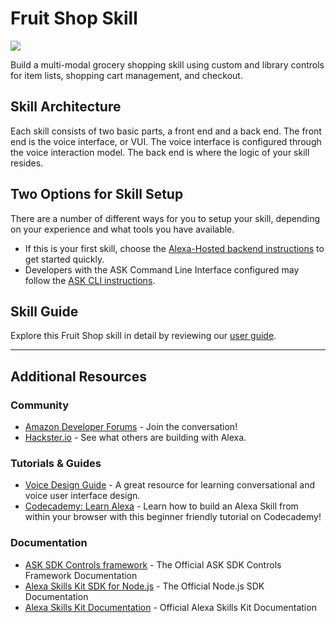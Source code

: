 # Fruit Shop Skill
<img src="https://m.media-amazon.com/images/G/01/mobile-apps/dex/alexa/alexa-skills-kit/tutorials/quiz-game/header._TTH_.png" />

Build a multi-modal grocery shopping skill using custom and library controls for item lists, shopping cart management, and checkout.

## Skill Architecture
Each skill consists of two basic parts, a front end and a back end.
The front end is the voice interface, or VUI.
The voice interface is configured through the voice interaction model.
The back end is where the logic of your skill resides.

## Two Options for Skill Setup
There are a number of different ways for you to setup your skill, depending on your experience and what tools you have available.

 * If this is your first skill, choose the [Alexa-Hosted backend instructions](./instructions/setup-vui-alexa-hosted.md) to get started quickly.
 * Developers with the ASK Command Line Interface configured may follow the [ASK CLI instructions](./instructions/cli.md).
 
## Skill Guide

Explore this Fruit Shop skill in detail by reviewing our [user guide](https://github.com/alexa/ask-sdk-controls/blob/develop/doc/userGuide.md#4-exploring-the-fruitshop-demo-skill).

---

## Additional Resources

### Community
* [Amazon Developer Forums](https://forums.developer.amazon.com/spaces/165/index.html) - Join the conversation!
* [Hackster.io](https://www.hackster.io/amazon-alexa) - See what others are building with Alexa.

### Tutorials & Guides
* [Voice Design Guide](https://developer.amazon.com/designing-for-voice/) - A great resource for learning conversational and voice user interface design.
* [Codecademy: Learn Alexa](https://www.codecademy.com/learn/learn-alexa) - Learn how to build an Alexa Skill from within your browser with this beginner friendly tutorial on Codecademy!

### Documentation
* [ASK SDK Controls framework](http://alexa.design/controls) - The Official ASK SDK Controls Framework Documentation
* [Alexa Skills Kit SDK for Node.js](http://alexa.design/node-sdk-docs) - The Official Node.js SDK Documentation
* [Alexa Skills Kit Documentation](https://developer.amazon.com/docs/ask-overviews/build-skills-with-the-alexa-skills-kit.html) - Official Alexa Skills Kit Documentation
